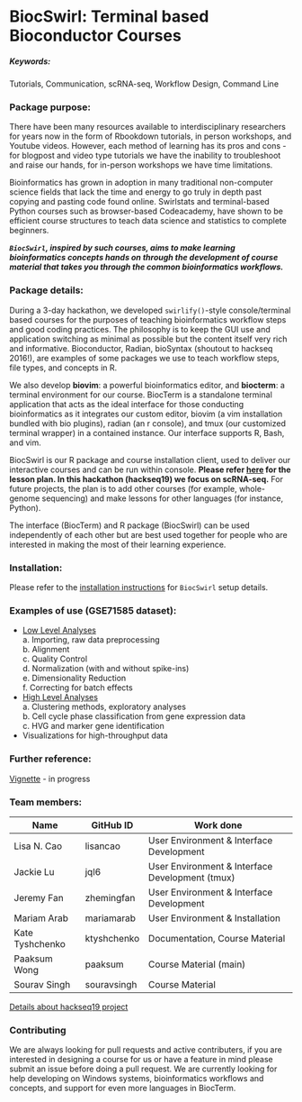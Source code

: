 # BiocSwirl: Terminal based Bioconductor Courses 

##### Keywords: 
Tutorials, Communication, scRNA-seq, Workflow Design, Command Line

### Package purpose:
There have been many resources available to interdisciplinary researchers for years now in the form of Rbookdown tutorials, in person workshops, and Youtube videos. However, each method of learning has its pros and cons - for blogpost and video type tutorials we have the inability to troubleshoot and raise our hands, for in-person workshops we have time limitations. 

Bioinformatics has grown in adoption in many traditional non-computer science fields that lack the time and energy to go truly in depth past copying and pasting code found online. Swirlstats and terminal-based Python courses such as browser-based Codeacademy, have shown to be efficient course structures to teach data science and statistics to complete beginners.  

***`BiocSwirl`, inspired by such courses, aims to make learning bioinformatics concepts hands on through the development of course material that takes you through the common bioinformatics workflows.*** 

### Package details:
During a 3-day hackathon, we developed `swirlify()`-style console/terminal based courses for the purposes of teaching bioinformatics workflow steps and good coding practices. The philosophy is to keep the GUI use and application switching as minimal as possible but the content itself very rich and informative. 
Bioconductor, Radian, bioSyntax (shoutout to hackseq 2016!), are examples of some packages we use to teach workflow steps, file types, and concepts in R.

We also develop **biovim**: a powerful bioinformatics editor, and **biocterm**: a terminal environment for our course. BiocTerm is a standalone terminal application that acts as the ideal interface for those conducting bioinformatics as it integrates our custom editor, biovim (a vim installation bundled with bio plugins), radian (an r console), and tmux (our customized terminal wrapper) in a contained instance. Our interface supports R, Bash, and vim.     

BiocSwirl is our R package and course installation client, used to deliver our interactive courses and can be run within console. **Please refer [here](biocswirl_package/courses/scrna_seq/docs/lessonplan_template) for the lesson plan. In this hackathon (hackseq19) we focus on scRNA-seq.** For future projects, the plan is to add other courses (for example, whole-genome sequencing) and make lessons for other languages (for instance, Python).

The interface (BiocTerm) and R package (BiocSwirl) can be used independently of each other but are best used together for people who are interested in making the most of their learning experience.

### Installation:
Please refer to the [installation instructions](biocswirl_dev/devenv_install) for `BiocSwirl` setup details.

### Examples of use (GSE71585 dataset):
- [Low Level Analyses](biocswirl_package/courses/scrna_seq/lessons/low_level/low_level.yaml)   
a. Importing, raw data preprocessing   
b. Alignment  
c. Quality Control   
d. Normalization (with and without spike-ins)  
e. Dimensionality Reduction  
f. Correcting for batch effects  
- [High Level Analyses](biocswirl_package/courses/scrna_seq/lessons/high_level/high_level.yaml)  
a. Clustering methods, exploratory analyses    
b. Cell cycle phase classification from gene expression data  
c. HVG and marker gene identification  
- Visualizations for high-throughput data

### Further reference:
[Vignette](vignettes/package_intro.Rmd) - in progress

### Team members:

| Name | GitHub ID | Work done |
| ---- | --------- | --------- |
| Lisa N. Cao | lisancao | User Environment & Interface Development |
| Jackie Lu | jql6 | User Environment & Interface Development (tmux) |
| Jeremy Fan | zhemingfan | User Environment & Interface Development |
| Mariam Arab | mariamarab | User Environment & Installation |
| Kate Tyshchenko | ktyshchenko | Documentation, Course Material |
| Paaksum Wong | paaksum | Course Material (main) |
| Sourav Singh | souravsingh | Course Material |   

[Details about hackseq19 project](biocswirl_dev/hackseq_plan)


### Contributing

We are always looking for pull requests and active contributers, if you are interested in designing a course for us or have a feature in mind please submit an issue before doing a pull request. We are currently looking for help developing on Windows systems, bioinformatics workflows and concepts, and support for even more languages in BiocTerm. 

